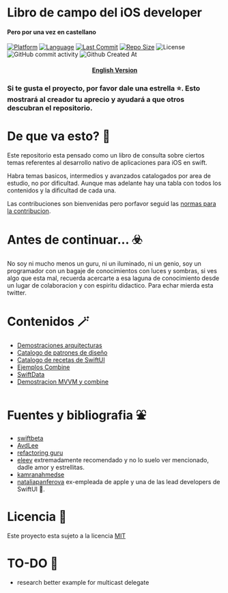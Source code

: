 <!-- Titulo --> 
# Libro de campo del iOS developer
#### Pero por una vez en castellano

<!-- <img align="right" src="https://avatars.githubusercontent.com/u/17766405?v=4" width="150"> --> 

<!-- Badges --> 
[![Platform](https://img.shields.io/badge/platform-iOS_17-6495ED.svg)]()
[![Language](https://img.shields.io/badge/language-Swift_5.9-6495ED.svg)]()
[![Last Commit](https://img.shields.io/github/last-commit/ROMthesheep/Libro-de-campo-del-iOS-developer?color=6495ED)]()
[![Repo Size](https://img.shields.io/github/repo-size/ROMthesheep/Libro-de-campo-del-iOS-developer?color=6495ED)]()
![License](https://img.shields.io/badge/license-MIT-6495ED.svg)
![GitHub commit activity](https://img.shields.io/github/commit-activity/m/romthesheep/Libro-de-campo-del-iOS-developer?color=6495ED)
![Github Created At](https://img.shields.io/github/created-at/ROMthesheep/Libro-de-campo-del-iOS-developer?color=6495ED)


<center>
<h4> 

[English Version](README-ENG.md)

</h4> 
</center>

<!-- [![Contributors](https://img.shields.io/github/contributors/ROMthesheep/Libro-de-campo-del-iOS-developer?color=6495ED)]() --> 

<!-- Star disclaimer --> 

### Si te gusta el proyecto, por favor dale una estrella ⭐. Esto mostrará al creador tu aprecio y ayudará a que otros descubran el repositorio.

<!-- About --> 

# De que va esto? 🤔
Este repositorio esta pensado como un libro de consulta sobre ciertos temas referentes al desarrollo nativo de aplicaciones para iOS en swift.

Habra temas basicos, intermedios y avanzados catalogados por area de estudio, no por dificultad. Aunque mas adelante hay una tabla con todos los contenidos y la dificultad de cada una.

Las contribuciones son bienvenidas pero porfavor seguid las [normas para la contribucion](CONTRIBUTING.md).

<!-- Disclaimer --> 

# Antes de continuar... ☣️
No soy ni mucho menos un guru, ni un iluminado, ni un genio, soy un programador con un bagaje de conocimientos con luces y sombras, si ves algo que esta mal, recuerda acercarte a esa laguna de conocimiento desde un lugar de colaboracion y con espiritu didactico. Para echar mierda esta twitter.

<!-- Contenidos --> 

# Contenidos 🪄
  - [Demostraciones arquitecturas]()
  - [Catalogo de patrones de diseño]()
  - [Catalogo de recetas de SwiftUI]()
  - [Ejemplos Combine]()
  - [SwiftData]()
  - [Demostracion MVVM y combine]()
  

# Fuentes y bibliografia ⛲
* [swiftbeta](https://www.youtube.com/c/SwiftBeta)
* [AvdLee](https://github.com/AvdLee) 
* [refactoring guru](https://refactoring.guru/es)
* [eleev](https://github.com/eleev) extremadamente recomendado y no lo suelo ver mencionado, dadle amor y estrellitas.
* [kamranahmedse](https://github.com/kamranahmedse/)
* [nataliapanferova](https://github.com/nataliapanferova) ex-empleada de apple y una de las lead developers de SwiftUI 🐐.

# Licencia 🔖
Este proyecto esta sujeto a la licencia [MIT](https://github.com/eleev/swiftui-new-metal-shaders/blob/master/LICENSE)

# TO-DO 📝
- research better example for multicast delegate
